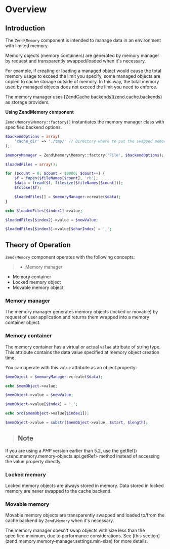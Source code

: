 # Overview

## Introduction

The `Zend\Memory` component is intended to manage data in an environment with limited memory.

Memory objects (memory containers) are generated by memory manager by request and transparently
swapped/loaded when it's necessary.

For example, if creating or loading a managed object would cause the total memory usage to exceed
the limit you specify, some managed objects are copied to cache storage outside of memory. In this
way, the total memory used by managed objects does not exceed the limit you need to enforce.

The memory manager uses \[ZendCache backends\](zend.cache.backends) as storage providers.

**Using ZendMemory component**

`Zend\Memory\Memory::factory()` instantiates the memory manager class with specified backend
options.

```php
$backendOptions = array(
    'cache_dir' => './tmp/' // Directory where to put the swapped memory blocks
);

$memoryManager = Zend\Memory\Memory::factory('File', $backendOptions);

$loadedFiles = array();

for ($count = 0; $count < 10000; $count++) {
    $f = fopen($fileNames[$count], 'rb');
    $data = fread($f, filesize($fileNames[$count]));
    $fclose($f);

    $loadedFiles[] = $memoryManager->create($data);
}

echo $loadedFiles[$index1]->value;

$loadedFiles[$index2]->value = $newValue;

$loadedFiles[$index3]->value[$charIndex] = '_';
```

## Theory of Operation

`Zend\Memory` component operates with the following concepts:

> -   Memory manager
- Memory container
- Locked memory object
- Movable memory object

### Memory manager

The memory manager generates memory objects (locked or movable) by request of user application and
returns them wrapped into a memory container object.

### Memory container

The memory container has a virtual or actual `value` attribute of string type. This attribute
contains the data value specified at memory object creation time.

You can operate with this `value` attribute as an object property:

```php
$memObject = $memoryManager->create($data);

echo $memObject->value;

$memObject->value = $newValue;

$memObject->value[$index] = '_';

echo ord($memObject->value[$index1]);

$memObject->value = substr($memObject->value, $start, $length);
```

> ## Note
If you are using a *PHP* version earlier than 5.2, use the getRef()
&lt;zend.memory.memory-objects.api.getRef&gt; method instead of accessing the value property
directly.

### Locked memory

Locked memory objects are always stored in memory. Data stored in locked memory are never swapped to
the cache backend.

### Movable memory

Movable memory objects are transparently swapped and loaded to/from the cache backend by
`Zend\Memory` when it's necessary.

The memory manager doesn't swap objects with size less than the specified minimum, due to
performance considerations. See \[this section\](zend.memory.memory-manager.settings.min-size) for
more details.

